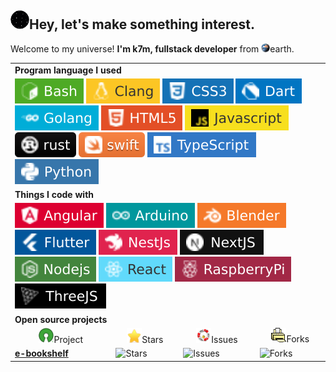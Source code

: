 <h2 style=''><img alt='space swim' src="./icons/space_float.gif" width='30' />Hey, let's make something interest.</h2>
<p>Welcome to my universe! <b>I'm k7m, fullstack developer</b> from <img alt='earth' src='./icons/earth.gif' width='14'/>earth.</p>
<table>
    <tbody>
    <tr>
        <td colspan='4'><b>Program language I used</b></td></tr>
    <tr><td colspan='4'>
        <img alt='B' src='./icons/bash.svg' />
        <img alt='C' src='./icons/clang.svg' />
        <img alt='CSS' src='./icons/css.svg' />
        <img alt='Dart' src='./icons/dart.svg' />
        <img alt='Go' src='./icons/golang.svg' />
        <img alt='HTML' src='./icons/html.svg' />
        <img alt='Javascript' src='./icons/javascript.svg' />
        <img alt='Rust' src='./icons/rust.svg' />
        <img alt='Swift' src='./icons/swift.svg' />
        <img alt='TypeScript' src='./icons/typescript.svg' />
        <img alt='Python' src='./icons/python.svg' />
    </td>
    </tr>
    <tr>
        <td colspan='4'><b>Things I code with</b></td>
    </tr>
    <tr><td colspan='4'>
        <img alt='Angular' src='./icons/angular.svg' />
        <img alt='Arduino' src='./icons/arduino.svg' />
        <img alt='Blender' src='./icons/blender.svg' />
        <img alt='Flutter' src='./icons/flutter.svg' />
        <img alt='NestJs' src='./icons/nestjs.svg' />
        <img alt='NextJS' src='./icons/nextjs.svg' />
        <img alt='NodeJS' src='./icons/nodejs.svg' />
        <img alt='React' src='./icons/react.svg' />
        <img alt='Raspberrypi' src='./icons/raspberrypi.svg' />
        <img alt='ThreeJs' src='./icons/threejs.svg' />
    </td>
    </tr>
    <tr>
        <td colspan='5'><b>Open source projects</b></td>
    </tr>
    <tr>
        <td align='center'><img alt='project' src='./icons/project.png' width='24' />Project</td>
        <td align='center'><img alt='project' src='./icons/star.gif' width='24' />Stars</td>
        <td align='center'><img alt='project' src='./icons/issue.gif' width='24' />Issues</td>
        <td align='center'><img alt='project' src='./icons/fork.gif' width='24' />Forks</td>
    </tr>
    <tr>
        <td><a href="https://github.com/key7men/e-bookshelf"><b>e-bookshelf</b></a></td>
        <td><img alt="Stars" src="https://img.shields.io/github/stars/key7men/e-bookshelf?style=flat-square&labelColor=343b41"/></td>
        <td><img alt="Issues" src="https://img.shields.io/github/issues/key7men/e-bookshelf?style=flat-square&labelColor=343b41"/></td>
        <td><img alt="Forks" src="https://img.shields.io/github/forks/key7men/e-bookshelf?style=flat-square&labelColor=343b41"/></td>
    </tr>
    </tbody>
</table>
